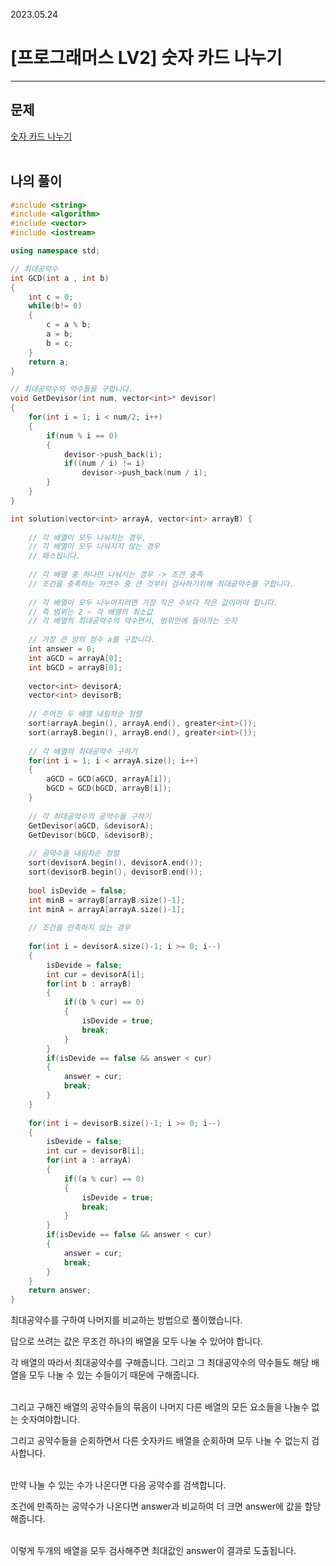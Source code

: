 2023.05.24

# __[프로그래머스 LV2] 숫자 카드 나누기__

----

## __문제__

[숫자 카드 나누기](https://school.programmers.co.kr/learn/courses/30/lessons/135807)<br><Br>


## __나의 풀이__
```c++
#include <string>
#include <algorithm>
#include <vector>
#include <iostream>

using namespace std;

// 최대공약수
int GCD(int a , int b)
{
    int c = 0;
    while(b!= 0)
    {
        c = a % b;
        a = b;
        b = c;
    }
    return a;
}

// 최대공약수의 약수들을 구합니다.
void GetDevisor(int num, vector<int>* devisor)
{
    for(int i = 1; i < num/2; i++)
    {
        if(num % i == 0)
        {
            devisor->push_back(i);
            if((num / i) != i)
                devisor->push_back(num / i);
        }
    }
}

int solution(vector<int> arrayA, vector<int> arrayB) {
    
    // 각 배열이 모두 나눠지는 경우,
    // 각 배열이 모두 나눠지지 않는 경우
    // 패스됩니다.
    
    // 각 배열 중 하나만 나눠지는 경우 -> 조건 충족
    // 조건을 충족하는 자연수 중 큰 것부터 검사하기위해 최대공약수를 구합니다.
    
    // 각 배열이 모두 나누어지려면 가장 작은 수보다 작은 값이어야 합니다.
    // 즉 범위는 2 ~ 각 배열의 최소값
    // 각 배열의 최대공약수의 약수면서, 범위안에 들어가는 숫자
    
    // 가장 큰 양의 정수 a를 구합니다.
    int answer = 0;
    int aGCD = arrayA[0];
    int bGCD = arrayB[0];
    
    vector<int> devisorA;
    vector<int> devisorB;
    
    // 주어진 두 배열 내림차순 정렬
    sort(arrayA.begin(), arrayA.end(), greater<int>());
    sort(arrayB.begin(), arrayB.end(), greater<int>());
    
    // 각 배열의 최대공약수 구하기
    for(int i = 1; i < arrayA.size(); i++)
    {
        aGCD = GCD(aGCD, arrayA[i]);
        bGCD = GCD(bGCD, arrayB[i]);
    }
    
    // 각 최대공약수의 공약수들 구하기
    GetDevisor(aGCD, &devisorA);
    GetDevisor(bGCD, &devisorB);
    
    // 공약수들 내림차순 정렬
    sort(devisorA.begin(), devisorA.end());
    sort(devisorB.begin(), devisorB.end());
    
    bool isDevide = false;
    int minB = arrayB[arrayB.size()-1];
    int minA = arrayA[arrayA.size()-1];
    
    // 조건을 만족하지 않는 경우
    
    for(int i = devisorA.size()-1; i >= 0; i--)
    {
        isDevide = false;
        int cur = devisorA[i];
        for(int b : arrayB)
        {
            if((b % cur) == 0)
            {
                isDevide = true;
                break;
            }
        }
        if(isDevide == false && answer < cur)
        {
            answer = cur;
            break;
        }
    }
    
    for(int i = devisorB.size()-1; i >= 0; i--)
    {
        isDevide = false;
        int cur = devisorB[i];
        for(int a : arrayA)
        {
            if((a % cur) == 0)
            {
                isDevide = true;
                break;
            }
        }
        if(isDevide == false && answer < cur)
        {
            answer = cur;
            break;
        }
    }
    return answer;
}
```

최대공약수를 구하여 나머지를 비교하는 방법으로 풀이했습니다.

답으로 쓰려는 값은 무조건 하나의 배열을 모두 나눌 수 있어야 합니다.

각 배열의 따라서 최대공약수를 구해줍니다. 그리고 그 최대공약수의 약수들도 해당 배열을 모두 나눌 수 있는 수들이기 때문에 구해줍니다.<br><Br>

그리고 구해진 배열의 공약수들의 묶음이 나머지 다른 배열의 모든 요소들을 나눌수 없는 숫자여야합니다.

그리고 공약수들을 순회하면서 다른 숫자카드 배열을 순회하며 모두 나눌 수 없는지 검사합니다.<br><BR>

만약 나눌 수 있는 수가 나온다면 다음 공약수를 검색합니다.

조건에 만족하는 공약수가 나온다면 answer과 비교하여 더 크면 answer에 값을 할당해줍니다.<br><Br>

이렇게 두개의 배열을 모두 검사해주면 최대값인 answer이 결과로 도출됩니다.




